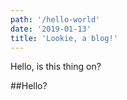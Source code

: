 ```yaml
---
path: '/hello-world'
date: '2019-01-13'
title: 'Lookie, a blog!'
---
```


Hello, is this thing on?

##Hello?
